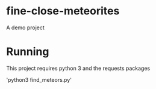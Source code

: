 # fine-close-meteorites
A demo project

# Running

This project requires python 3 and the requests packages

'python3 find_meteors.py'
